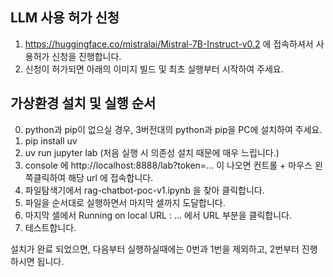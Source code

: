 ## LLM 사용 허가 신청

1. https://huggingface.co/mistralai/Mistral-7B-Instruct-v0.2 에 접속하셔서 사용허가 신청을 진행합니다.
2. 신청이 허가되면 아래의 이미지 빌드 및 최초 실행부터 시작하여 주세요.

## 가상환경 설치 및 실행 순서

0. python과 pip이 없으실 경우, 3버전대의 python과 pip을 PC에 설치하여 주세요.
1. pip install uv
2. uv run jupyter lab (처음 실행 시 의존성 설치 때문에 매우 느립니다.)
3. console 에 http://localhost:8888/lab?token=... 이 나오면 컨트롤 + 마우스 왼쪽클릭하여 해당 url 에 접속합니다.
4. 파일탐색기에서 rag-chatbot-poc-v1.ipynb 을 찾아 클릭합니다.
5. 파일을 순서대로 실행하면서 마지막 셀까지 도달합니다.
6. 마지막 셀에서 Running on local URL : ... 에서 URL 부분을 클릭합니다.
7. 테스트합니다.

설치가 완료 되었으면, 다음부터 실행하실때에는 0번과 1번을 제외하고, 2번부터 진행하시면 됩니다.

